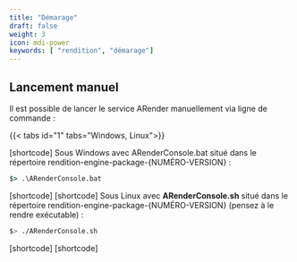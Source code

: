 ```yaml
---
title: "Démarage"
draft: false
weight: 3
icon: mdi-power
keywords: [ "rendition", "démarage"]
---
```


## Lancement manuel

Il est possible de lancer le service ARender manuellement via ligne de
commande :

{{< tabs id="1" tabs="Windows, Linux">}}

[shortcode]
Sous Windows avec ARenderConsole.bat situé dans le répertoire
rendition-engine-package-{NUMÉRO-VERSION} :

```cmd
$> .\ARenderConsole.bat
```

[shortcode]
[shortcode]
Sous Linux avec **ARenderConsole.sh** situé dans le répertoire
rendition-engine-package-{NUMÉRO-VERSION} (pensez à le rendre exécutable) :

```bash
$> ./ARenderConsole.sh
```

[shortcode]
[shortcode]
